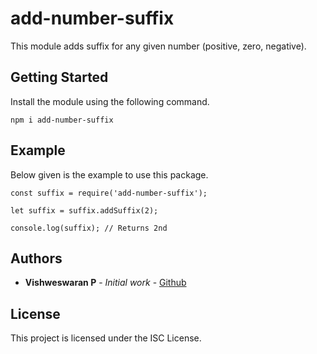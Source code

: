 # add-number-suffix

This module adds suffix for any given number (positive, zero, negative).

## Getting Started

Install the module using the following command.

```
npm i add-number-suffix
```

## Example

Below given is the example to use this package.

```
const suffix = require('add-number-suffix');

let suffix = suffix.addSuffix(2);

console.log(suffix); // Returns 2nd
```


## Authors

* **Vishweswaran P** - *Initial work* - [Github](https://github.com/vishweswaran-p)

## License

This project is licensed under the ISC License.

